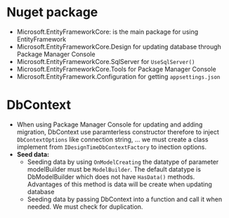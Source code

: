 # Nuget package
- Microsoft.EntityFrameworkCore: is the main package for using EntityFramework
- Microsoft.EntityFrameworkCore.Design for updating database through Package Manager Console
- Microsoft.EntityFrameworkCore.SqlServer for `UseSqlServer()`
- Microsoft.EntityFrameworkCore.Tools for Package Manager Console
- Microsoft.EntityFramework.Configuration for getting `appsettings.json`
# DbContext
- When using Package Manager Console for updating and adding migration, DbContext use paramterless constructor therefore to inject `DbContextOptions` like connection string, ... we must create a class implement from `IDesignTimeDbContextFactory` to inection options.
- **Seed data:**
	- Seeding data by using `OnModelCreating` the datatype of parameter modelBuilder must be `ModelBuilder`. The default datatype is DbModelBuilder which does not have `HasData()` methods. Advantages of this method is data will be create when updating database
	- Seeding data by passing DbContext into a function and call it when needed. We must check for duplication.